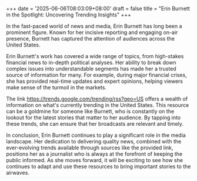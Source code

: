 +++
date = '2025-06-06T08:03:09+08:00'
draft = false
title = "Erin Burnett in the Spotlight: Uncovering Trending Insights"
+++

In the fast-paced world of news and media, Erin Burnett has long been a prominent figure. Known for her incisive reporting and engaging on-air presence, Burnett has captured the attention of audiences across the United States.

Erin Burnett's work has covered a wide range of topics, from high-stakes financial news to in-depth political analyses. Her ability to break down complex issues into understandable segments has made her a trusted source of information for many. For example, during major financial crises, she has provided real-time updates and expert opinions, helping viewers make sense of the turmoil in the markets.

The link https://trends.google.com/trending/rss?geo=US offers a wealth of information on what's currently trending in the United States. This resource can be a goldmine for someone like Burnett, who is constantly on the lookout for the latest stories that matter to her audience. By tapping into these trends, she can ensure that her broadcasts are relevant and timely.

In conclusion, Erin Burnett continues to play a significant role in the media landscape. Her dedication to delivering quality news, combined with the ever-evolving trends available through sources like the provided link, positions her as a journalist who is always at the forefront of keeping the public informed. As she moves forward, it will be exciting to see how she continues to adapt and use these resources to bring important stories to the airwaves.